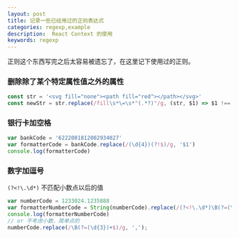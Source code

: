 ```yaml
---  
layout: post  
title: 记录一些已经用过的正则表达式
categories: regexp,example 
description:  React Context 的使用
keywords: regexp  
---  
```


正则这个东西写完之后太容易被遗忘了，在这里记下使用过的正则。

### 删除除了某个特定属性值之外的属性
```js
const str = '<svg fill="none"><path fill="red"></path></svg>'
const newStr = str.replace(/fill\s*\=\s*"(.*?)"/g, (str, $1) => $1 !== 'none' ? '' : str).replace(/\s+(fill)\s+/,' ')
```

### 银行卡加空格

```js
var bankCode = '6222081812002934027'
var formatterCode = bankCode.replace(/(\d{4})(?!$)/g, '$1')
console.log(formatterCode)
```

### 数字加逗号
`(?<!\.\d*)` 不匹配小数点以后的值
```js
var numberCode = 1233024.1235888
var formatterNumberCode = String(numberCode).replace(/(?<!\.\d*)\B(?=(\d{3})+(?!\d))/g, ',')
console.log(formatterNumberCode)
// or 不考虑小数，简单点的
numberCode.replace(/\B(?=(\d{3})+$)/g, ',');
```